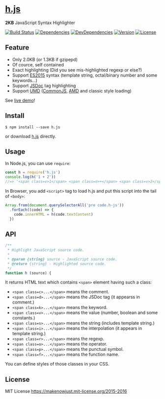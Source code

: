 # [h.js]

__2KB__ JavaScript Syntax Highlighter

[![Build Status](https://img.shields.io/travis/MakeNowJust/h.js.svg?style=flat-square)](https://travis-ci.org/MakeNowJust/h.js)
[![Dependencies](https://img.shields.io/david/MakeNowJust/h.js.svg?style=flat-square)](https://david-dm.org/MakeNowJust/h.js#info=dependencies)
[![DevDependencies](https://img.shields.io/david/dev/MakeNowJust/h.js.svg?style=flat-square)](https://david-dm.org/MakeNowJust/h.js#info=devDependencies)
[![Version](https://img.shields.io/npm/v/h.js.svg?style=flat-square)](https://www.npmjs.com/package/h.js)
[![License](https://img.shields.io/npm/l/h.js.svg?style=flat-square)](https://makenowjust.mit-license.org/2015)

[h.js]: https://github.com/MakeNowJust/h.js

## Feature

  - Only 2.0KB (or 1.3KB if gzipepd)
  - Of cource, self contained
  - Exact highlighting (Did you see mis-highlighted regexp or else?)
  - Support [ES2015][] syntax (template string, octal/binary number and some keywords...)
  - Support [JSDoc][] tag highlighting
  - Support [UMD][] ([CommonJS][], [AMD][] and classic style loading)

See [live demo][]!

[ES2015]: http://www.ecma-international.org/ecma-262/6.0/
[JSDoc]: http://usejsdoc.org/
[UMD]: https://github.com/umdjs/umd
[CommonJS]: https://en.wikipedia.org/wiki/CommonJS
[AMD]: https://github.com/amdjs/amdjs-api/blob/master/AMD.md
[live demo]: http://h.js.org/demo.html


## Install

```console
$ npm install --save h.js
```

or download [h.js][raw h.js] directly.

[raw h.js]: https://raw.githubusercontent.com/MakeNowJust/h.js/master/h.js


## Usage

In Node.js, you can use `require`:

```javascript
const h = require('h.js')
console.log(h('1 + 2'))
//=> '<span class=v>1</span> <span class=o>+</span> <span class=v>2</span>'
```

In Browser, you add `<script>` tag to load h.js and put this script into the tail of `<body>`:

```javascript
Array.from(document.querySelectorAll('pre code.h-js'))
  .forEach((code) => {
    code.innerHTML = h(code.textContent)
  })
```


## API

```javascript
/**
 * Highlight JavaScript source code.
 *
 * @param {string} source - JavaScript source code.
 * @return {string} - Highlighted source code.
 */
function h (source) {
```

It returns HTML text which contains `<span>` element having such a class:

  - `<span class=c>...</span>` means the comment.
  - `<span class=d>...</span>` means the JSDoc tag (it appearss in comment.)
  - `<span class=k>...</span>` means the keyword.
  - `<span class=v>...</span>` means the value (number, boolean and some constants.)
  - `<span class=s>...</span>` means the string (includes template string.)
  - `<span class=i>...</span>` means the interpolation (it appears in template string.)
  - `<span class=r>...</span>` means the regexp.
  - `<span class=o>...</span>` means the operator.
  - `<span class=p>...</span>` means the punctual symbol.
  - `<span class=f>...</span>` means the function name.

You can define styles of those classes in your CSS.


## License

MIT License <https://makenowjust.mit-license.org/2015-2016>
